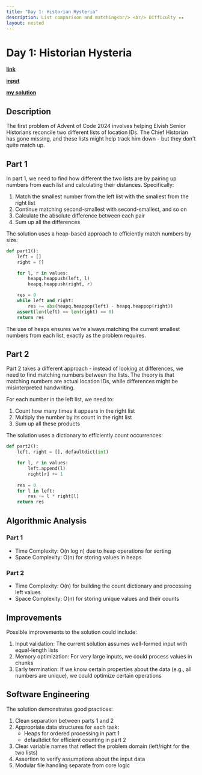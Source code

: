 ```yaml
---
title: "Day 1: Historian Hysteria"
description: List comparison and matching<br/> <br/> Difficulty ★★
layout: nested
---
```


# Day 1: Historian Hysteria

[**link**](https://adventofcode.com/2024/day/1)

[**input**](https://github.com/olisheldon/aoc24/blob/main/data/day1.txt)

[**my solution**](https://github.com/olisheldon/aoc24/blob/main/python/day1.py)

## Description

The first problem of Advent of Code 2024 involves helping Elvish Senior Historians reconcile two different lists of location IDs. The Chief Historian has gone missing, and these lists might help track him down - but they don't quite match up.

## Part 1

In part 1, we need to find how different the two lists are by pairing up numbers from each list and calculating their distances. Specifically:

1. Match the smallest number from the left list with the smallest from the right list
2. Continue matching second-smallest with second-smallest, and so on
3. Calculate the absolute difference between each pair
4. Sum up all the differences

The solution uses a heap-based approach to efficiently match numbers by size:

```python
def part1():
    left = []
    right = []

    for l, r in values:
        heapq.heappush(left, l)
        heapq.heappush(right, r)

    res = 0
    while left and right:
        res += abs(heapq.heappop(left) - heapq.heappop(right))
    assert(len(left) == len(right) == 0)
    return res
```

The use of heaps ensures we're always matching the current smallest numbers from each list, exactly as the problem requires.

## Part 2

Part 2 takes a different approach - instead of looking at differences, we need to find matching numbers between the lists. The theory is that matching numbers are actual location IDs, while differences might be misinterpreted handwriting.

For each number in the left list, we need to:
1. Count how many times it appears in the right list
2. Multiply the number by its count in the right list
3. Sum up all these products

The solution uses a dictionary to efficiently count occurrences:

```python
def part2():
    left, right = [], defaultdict(int)

    for l, r in values:
        left.append(l)
        right[r] += 1
    
    res = 0
    for l in left:
        res += l * right[l]
    return res
```

## Algorithmic Analysis

### Part 1
- Time Complexity: O(n log n) due to heap operations for sorting
- Space Complexity: O(n) for storing values in heaps

### Part 2
- Time Complexity: O(n) for building the count dictionary and processing left values
- Space Complexity: O(n) for storing unique values and their counts

## Improvements

Possible improvements to the solution could include:

1. Input validation: The current solution assumes well-formed input with equal-length lists
2. Memory optimization: For very large inputs, we could process values in chunks
3. Early termination: If we know certain properties about the data (e.g., all numbers are unique), we could optimize certain operations

## Software Engineering

The solution demonstrates good practices:

1. Clean separation between parts 1 and 2
2. Appropriate data structures for each task:
   - Heaps for ordered processing in part 1
   - defaultdict for efficient counting in part 2
3. Clear variable names that reflect the problem domain (left/right for the two lists)
4. Assertion to verify assumptions about the input data
5. Modular file handling separate from core logic